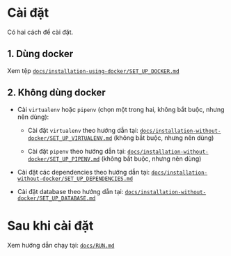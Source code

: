 # Cài đặt

Có hai cách để cài đặt.

## 1. Dùng docker

Xem tệp [`docs/installation-using-docker/SET_UP_DOCKER.md`](/docs/installation-using-docker/SET_UP_DOCKER.md)

## 2. Không dùng docker

- Cài `virtualenv` hoặc `pipenv` (chọn một trong hai, không bắt buộc, nhưng nên dùng):

  - Cài đặt `virtualenv` theo hướng dẫn tại: [`docs/installation-without-docker/SET_UP_VIRTUALENV.md`](/docs/installation-without-docker/SET_UP_VIRTUALENV.md) (không bắt buộc, nhưng nên dùng)

  - Cài đặt `pipenv` theo hướng dẫn tại: [`docs/installation-without-docker/SET_UP_PIPENV.md`](/docs/installation-without-docker/SET_UP_PIPENV.md) (không bắt buộc, nhưng nên dùng)

- Cài đặt các dependencies theo hướng dẫn tại: [`docs/installation-without-docker/SET_UP_DEPENDENCIES.md`](/docs/installation-without-docker/SET_UP_DEPENDENCIES.md)

- Cài đặt database theo hướng dẫn tại: [`docs/installation-without-docker/SET_UP_DATABASE.md`](/docs/installation-without-docker/SET_UP_DATABASE.md)

# Sau khi cài đặt

Xem hướng dẫn chạy tại: [`docs/RUN.md`](/docs/RUN.md)
